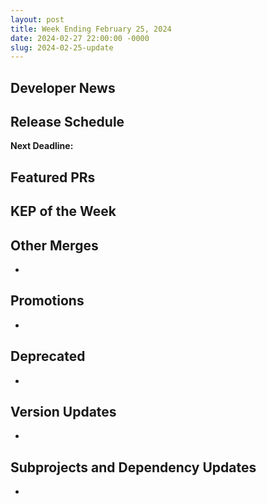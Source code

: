 ```yaml
---
layout: post
title: Week Ending February 25, 2024
date: 2024-02-27 22:00:00 -0000
slug: 2024-02-25-update
---
```


## Developer News


## Release Schedule

**Next Deadline:**


## Featured PRs


## KEP of the Week


## Other Merges

*

## Promotions

*

## Deprecated

*

## Version Updates

*

## Subprojects and Dependency Updates

*
